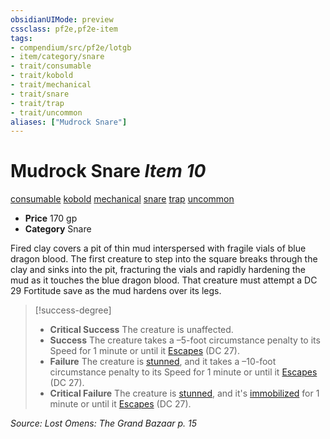 ```yaml
---
obsidianUIMode: preview
cssclass: pf2e,pf2e-item
tags:
- compendium/src/pf2e/lotgb
- item/category/snare
- trait/consumable
- trait/kobold
- trait/mechanical
- trait/snare
- trait/trap
- trait/uncommon
aliases: ["Mudrock Snare"]
---
```

# Mudrock Snare *Item 10*  
[consumable](../../../rules/traits/consumable.md)  [kobold](../../../rules/traits/kobold-b1.md)  [mechanical](../../../rules/traits/mechanical.md)  [snare](../../../rules/traits/snare.md)  [trap](../../../rules/traits/trap.md)  [uncommon](../../../rules/traits/uncommon.md)  

- **Price** 170 gp
- **Category** Snare

Fired clay covers a pit of thin mud interspersed with fragile vials of blue dragon blood. The first creature to step into the square breaks through the clay and sinks into the pit, fracturing the vials and rapidly hardening the mud as it touches the blue dragon blood. That creature must attempt a DC 29 Fortitude save as the mud hardens over its legs.

> [!success-degree] 
> - **Critical Success** The creature is unaffected.
> - **Success** The creature takes a –5-foot circumstance penalty to its Speed for 1 minute or until it [Escapes](../../../rules/actions/escape.md) (DC 27).
> - **Failure** The creature is [stunned](../../../rules/conditions.md#Stunned), and it takes a –10-foot circumstance penalty to its Speed for 1 minute or until it [Escapes](../../../rules/actions/escape.md) (DC 27).
> - **Critical Failure** The creature is [stunned](../../../rules/conditions.md#Stunned), and it's [immobilized](../../../rules/conditions.md#Immobilized) for 1 minute or until it [Escapes](../../../rules/actions/escape.md) (DC 27).

*Source: Lost Omens: The Grand Bazaar p. 15*